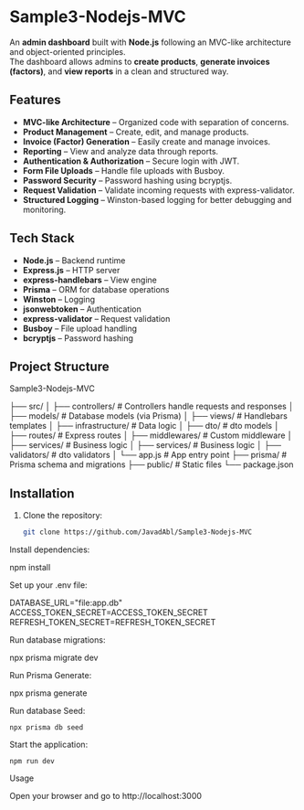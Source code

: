 # Sample3-Nodejs-MVC

An **admin dashboard** built with **Node.js** following an MVC-like architecture and object-oriented principles.  
The dashboard allows admins to **create products**, **generate invoices (factors)**, and **view reports** in a clean and structured way.

## Features

- **MVC-like Architecture** – Organized code with separation of concerns.
- **Product Management** – Create, edit, and manage products.
- **Invoice (Factor) Generation** – Easily create and manage invoices.
- **Reporting** – View and analyze data through reports.
- **Authentication & Authorization** – Secure login with JWT.
- **Form File Uploads** – Handle file uploads with Busboy.
- **Password Security** – Password hashing using bcryptjs.
- **Request Validation** – Validate incoming requests with express-validator.
- **Structured Logging** – Winston-based logging for better debugging and monitoring.

## Tech Stack

- **Node.js** – Backend runtime
- **Express.js** – HTTP server
- **express-handlebars** – View engine
- **Prisma** – ORM for database operations
- **Winston** – Logging
- **jsonwebtoken** – Authentication
- **express-validator** – Request validation
- **Busboy** – File upload handling
- **bcryptjs** – Password hashing

## Project Structure

Sample3-Nodejs-MVC

├── src/
│ ├── controllers/ # Controllers handle requests and responses
│ ├── models/ # Database models (via Prisma)
│ ├── views/ # Handlebars templates
│ ├── infrastructure/ # Data logic
│ ├── dto/ # dto models
│ ├── routes/ # Express routes
│ ├── middlewares/ # Custom middleware
│ ├── services/ # Business logic
│ ├── services/ # Business logic
│ ├── validators/ # dto validators
│ └── app.js # App entry point
├── prisma/ # Prisma schema and migrations
├── public/ # Static files
└── package.json


## Installation

1. Clone the repository:
   ```bash
   git clone https://github.com/JavadAbl/Sample3-Nodejs-MVC

Install dependencies:

   npm install

Set up your .env file:

   DATABASE_URL="file:app.db"
   ACCESS_TOKEN_SECRET=ACCESS_TOKEN_SECRET
   REFRESH_TOKEN_SECRET=REFRESH_TOKEN_SECRET

Run database migrations:

   npx prisma migrate dev

Run Prisma Generate:

   npx prisma generate

Run database Seed:

    npx prisma db seed


Start the application:

    npm run dev

Usage

Open your browser and go to http://localhost:3000
